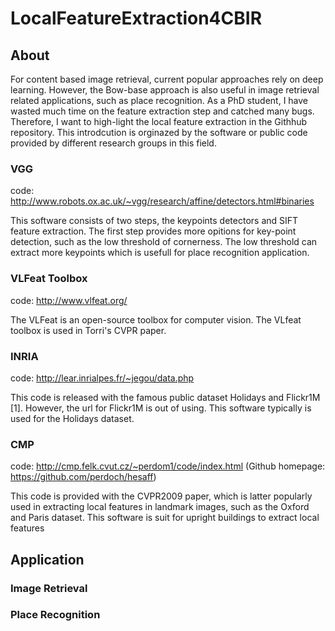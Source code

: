# LocalFeatureExtraction4CBIR

## About
For content based image retrieval, current popular approaches rely on deep learning.
However, the Bow-base approach is also useful in image retrieval related applications, such as place recognition.
As a PhD student, I have wasted much time on the feature extraction step and catched many bugs.
Therefore, I want to high-light the local feature extraction in the Githhub repository.
This introdcution is orginazed by the software or public code provided by different research groups in this field. 

### VGG
code: http://www.robots.ox.ac.uk/~vgg/research/affine/detectors.html#binaries

This software consists of two steps, the keypoints detectors and SIFT feature extraction. The first step provides more opitions for key-point detection, such as the low threshold of cornerness. The low threshold can extract more keypoints which is usefull for place recognition application. 

### VLFeat Toolbox

code: http://www.vlfeat.org/

The VLFeat is an open-source toolbox for computer vision. The VLfeat toolbox is used in Torri's CVPR paper.

### INRIA
code: http://lear.inrialpes.fr/~jegou/data.php

This code is released with the famous public dataset Holidays and Flickr1M [1]. However, the url for Flickr1M is out of using. This software typically is used for the Holidays dataset.

### CMP
code: http://cmp.felk.cvut.cz/~perdom1/code/index.html (Github homepage: https://github.com/perdoch/hesaff)

This code is provided with the CVPR2009 paper, which is latter popularly used in extracting local features in landmark images, such as the Oxford and Paris dataset. This software is suit for upright buildings to extract local features

## Application

### Image Retrieval


### Place Recognition


